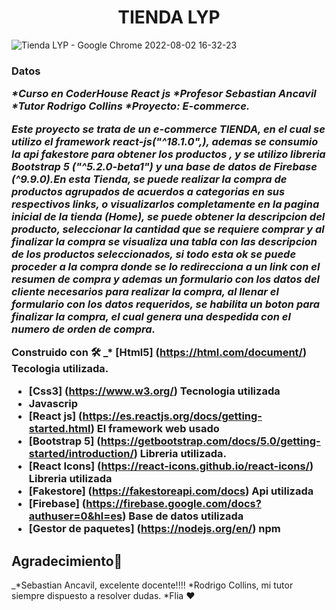 <h1 align="center">TIENDA LYP</h1>


![Tienda LYP - Google Chrome 2022-08-02 16-32-23](https://user-images.githubusercontent.com/96453178/182463568-457bf6fa-9478-45a7-9a00-f60e19814d76.gif)


<h3>Datos</>

_*Curso en CoderHouse React js
*Profesor Sebastian Ancavil
*Tutor Rodrigo Collins
*Proyecto: E-commerce._


_Este proyecto se trata de un e-commerce TIENDA, en el cual se utilizo el framework react-js("^18.1.0",), ademas se consumio la api fakestore para obtener los productos , y se utilizo libreria Bootstrap 5 ("^5.2.0-beta1") y una base de datos de Firebase (^9.9.0).En esta Tienda, se puede realizar la compra de productos agrupados de acuerdos a categorias en sus respectivos links, o visualizarlos completamente en la pagina inicial de la tienda (Home), se puede obtener la descripcion del producto, seleccionar la cantidad que se requiere comprar y al finalizar la compra se visualiza una tabla con las descripcion de los productos seleccionados, si todo esta ok se puede proceder a la compra donde se lo redirecciona a un link con el resumen de compra y ademas un formulario con los datos del cliente necesarios para realizar la compra, al llenar el formulario con los datos requeridos, se habilita un boton para finalizar la compra, el cual genera una despedida con el numero de orden de compra._

Construido con 🛠️
_* [Html5] (https://html.com/document/) Tecologia utilizada.
* [Css3] (https://www.w3.org/) Tecnologia utilizada
* Javascrip
* [React js] (https://es.reactjs.org/docs/getting-started.html) El framework web usado
* [Bootstrap 5] (https://getbootstrap.com/docs/5.0/getting-started/introduction/) Libreria utilizada.
* [React Icons] (https://react-icons.github.io/react-icons/) Libreria utilizada
* [Fakestore] (https://fakestoreapi.com/docs) Api utilizada
* [Firebase] (https://firebase.google.com/docs?authuser=0&hl=es) Base de datos utilizada
* [Gestor de paquetes] (https://nodejs.org/en/) npm 

## Agradecimiento🎁
_*Sebastian Ancavil, excelente docente!!!!
*Rodrigo Collins, mi tutor siempre dispuesto a resolver dudas.
*Flia  ❤️

